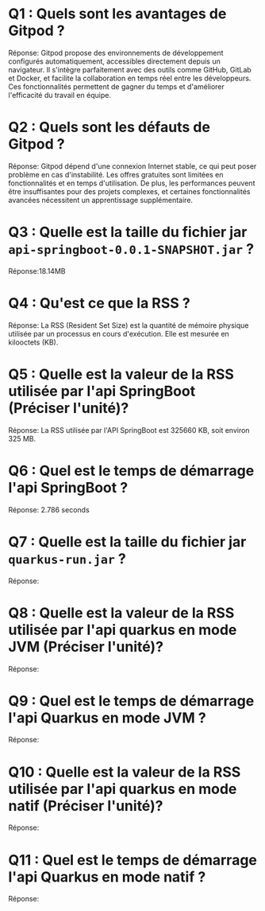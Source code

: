 # Q1 : Quels sont  les avantages de Gitpod ?
Réponse: Gitpod propose des environnements de développement configurés automatiquement, accessibles directement depuis un navigateur. Il s'intègre parfaitement avec des outils comme GitHub, GitLab et Docker, et facilite la collaboration en temps réel entre les développeurs. Ces fonctionnalités permettent de gagner du temps et d'améliorer l'efficacité du travail en équipe.

# Q2 : Quels sont les défauts de Gitpod ?
Réponse: Gitpod dépend d'une connexion Internet stable, ce qui peut poser problème en cas d'instabilité. Les offres gratuites sont limitées en fonctionnalités et en temps d'utilisation. De plus, les performances peuvent être insuffisantes pour des projets complexes, et certaines fonctionnalités avancées nécessitent un apprentissage supplémentaire.

# Q3 : Quelle est la taille du fichier jar `api-springboot-0.0.1-SNAPSHOT.jar` ?
Réponse:18.14MB
# Q4 : Qu'est ce que  la RSS ?
Réponse: La RSS (Resident Set Size) est la quantité de mémoire physique utilisée par un processus en cours d'exécution. Elle est mesurée en kilooctets (KB).

# Q5 : Quelle est la valeur de la RSS utilisée par l'api SpringBoot (Préciser l'unité)?
Réponse: La RSS utilisée par l'API SpringBoot est 325660 KB, soit environ 325 MB.

# Q6 : Quel est le temps de démarrage l'api SpringBoot ?
Réponse: 2.786 seconds

# Q7 : Quelle est la taille du fichier jar `quarkus-run.jar` ?
Réponse:

# Q8 : Quelle est la valeur de la RSS utilisée par l'api quarkus en mode JVM (Préciser l'unité)?
Réponse:

# Q9 : Quel est le temps de démarrage l'api Quarkus en mode JVM ?
Réponse:

# Q10 : Quelle est la valeur de la RSS utilisée par l'api quarkus en mode natif (Préciser l'unité)?
Réponse:

# Q11 : Quel est le temps de démarrage l'api Quarkus en mode natif ?
Réponse: